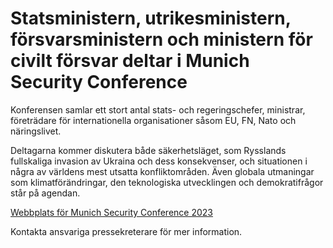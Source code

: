 # Statsministern, utrikesministern, försvarsministern och ministern för civilt försvar deltar i Munich Security Conference

Konferensen samlar ett stort antal stats- och regeringschefer, ministrar, företrädare för internationella organisationer såsom EU, FN, Nato och näringslivet.

Deltagarna kommer diskutera både säkerhetsläget, som Rysslands fullskaliga invasion av Ukraina och dess konsekvenser, och situationen i några av världens mest utsatta konfliktområden. Även globala utmaningar som klimatförändringar, den teknologiska utvecklingen och demokratifrågor står på agendan.

[Webbplats för Munich Security Conference 2023](https://securityconference.org/en/msc-2023/ "Webbplats för Munich Security Conference 2023")

Kontakta ansvariga pressekreterare för mer information.
